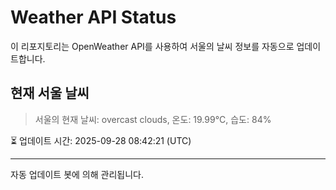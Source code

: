 
# Weather API Status

이 리포지토리는 OpenWeather API를 사용하여 서울의 날씨 정보를 자동으로 업데이트합니다.

## 현재 서울 날씨
> 서울의 현재 날씨: overcast clouds, 온도: 19.99°C, 습도: 84%

⏳ 업데이트 시간: 2025-09-28 08:42:21 (UTC)

---
자동 업데이트 봇에 의해 관리됩니다.
